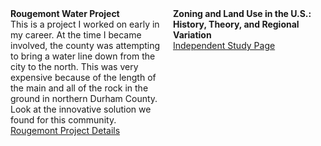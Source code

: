 
<div style="display: flex; gap: 1rem;">
  <div style="flex: 1;">
    <strong>Rougemont Water Project</strong><br/>
    This is a project I worked on early in my career. At the time I became involved, the county was attempting to bring a water line down from the city to the north. This was very expensive because of the length of the main and all of the rock in the ground in northern Durham County. Look at the innovative solution we found for this community. <br/>
    <a href="https://www.epa.gov/sites/default/files/2016-10/documents/rougemontncsept2016-10-12-16.pdf" target="_blank">
      Rougemont Project Details
    </a>
  </div>
  <div style="flex: 1;">
    <strong>Zoning and Land Use in the U.S.: History, Theory, and Regional Variation</strong><br/>
    <a href="https://wrekk777.github.io/zoning" target="_blank">
      Independent Study Page
    </a>
  </div>
</div>

